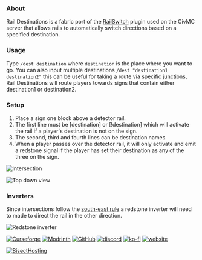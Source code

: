 ### About
Rail Destinations is a fabric port of the [RailSwitch](https://civwiki.org/wiki/RailSwitch) plugin used on the CivMC server that allows rails to automatically switch directions based on a specified destination.


### Usage
Type `/dest destination` where `destination` is the place where you want to go. You can also input multiple destinations `/dest "destination1 destination2"` this can be useful for taking a route via specific junctions, Rail Destinations will route players towards signs that contain either destination1 or destination2.


### Setup
1. Place a sign one block above a detector rail.
2. The first line must be [destination] or [!destination] which will activate the rail if a player's destination is not on the sign.
3. The second, third and fourth lines can be destination names.
4. When a player passes over the detector rail, it will only activate and emit a redstone signal if the player has set their destination as any of the three on the sign.


![Intersection](https://cdn.modrinth.com/data/UYOyMXzL/images/b8e3a6eb7b2f42eaa66991da61c06f1cb7c9865e.png)

![Top down view](https://cdn.modrinth.com/data/UYOyMXzL/images/a3b0e51b1495d6152d1a22009199ef563be6131c.png)


### Inverters
Since intersections follow the [south-east rule](https://minecraft.wiki/w/South-east_rule) a redstone inverter will need to made to direct the rail in the other direction.


![Redstone inverter](https://cdn.modrinth.com/data/UYOyMXzL/images/045dc8e82754a7a20c9181ecb286c1ddcf013250.png)

[![Curseforge](https://badges.penpow.dev/badges/available/curseforge/cozy-minimal.svg)](https://www.curseforge.com/minecraft/mc-mods/rail-destinations) [![Modrinth](https://badges.penpow.dev/badges/available/modrinth/cozy-minimal.svg)](https://modrinth.com/mod/rail-destinations) [![GitHub](https://badges.penpow.dev/badges/available/github/cozy-minimal.svg)](https://github.com/Identity-Theft/rail-destinations) [![discord](https://badges.penpow.dev/badges/social/discord-singular/cozy-minimal.svg)](https://discord.gg/TyfPRCrJ9E) [![ko-fi](https://badges.penpow.dev/badges/donate/kofi-singular/cozy-minimal.svg)](https://ko-fi.com/identitytheft) [![website](https://badges.penpow.dev/badges/documentation/website/cozy-minimal.svg)](https://identity-theft.github.io/)

[![BisectHosting](https://www.bisecthosting.com/partners/custom-banners/06da615c-314d-40b5-8cca-00204bd8d9b4.webp)](https://bisecthosting.com/identity)  
